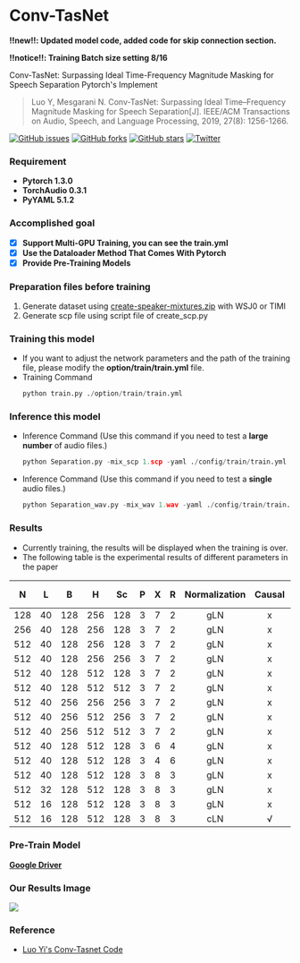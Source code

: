 # Conv-TasNet

**:bangbang:new:bangbang:: Updated model code, added code for skip connection section.**

**:bangbang:notice:bangbang:: Training Batch size setting 8/16**

Conv-TasNet: Surpassing Ideal Time-Frequency Magnitude Masking for Speech Separation Pytorch's Implement
> Luo Y, Mesgarani N. Conv-TasNet: Surpassing Ideal Time–Frequency Magnitude Masking for Speech Separation[J]. IEEE/ACM Transactions on Audio, Speech, and Language Processing, 2019, 27(8): 1256-1266.

[![GitHub issues](https://img.shields.io/github/issues/JusperLee/Conv-TasNet)](https://github.com/JusperLee/Conv-TasNet/issues)  [![GitHub forks](https://img.shields.io/github/forks/JusperLee/Conv-TasNet)](https://github.com/JusperLee/Conv-TasNet/network) [![GitHub stars](https://img.shields.io/github/stars/JusperLee/Conv-TasNet)](https://github.com/JusperLee/Conv-TasNet/stargazers) [![Twitter](https://img.shields.io/twitter/url?style=social)](https://twitter.com/intent/tweet?text=Wow:&url=https%3A%2F%2Fgithub.com%2FJusperLee%2FConv-TasNet)

### Requirement
- **Pytorch 1.3.0**
- **TorchAudio 0.3.1**
- **PyYAML 5.1.2**

### Accomplished goal
- [x] **Support Multi-GPU Training, you can see the train.yml**
- [x] **Use the Dataloader Method That Comes With Pytorch**
- [x] **Provide Pre-Training Models**

### Preparation files before training
1. Generate dataset using [create-speaker-mixtures.zip](http://www.merl.com/demos/deep-clustering/create-speaker-mixtures.zip) with WSJ0 or TIMI
2. Generate scp file using script file of create_scp.py

### Training this model
- If you want to adjust the network parameters and the path of the training file, please modify the **option/train/train.yml** file.
- Training Command
   ```python
  python train.py ./option/train/train.yml
   ```

### Inference this model
- Inference Command (Use this command if you need to test a **large number** of audio files.)
   ```python
  python Separation.py -mix_scp 1.scp -yaml ./config/train/train.yml -model best.pt -gpuid [0,1,2,3,4,5,6,7] -save_path ./checkpoint
   ```
- Inference Command (Use this command if you need to test a **single** audio files.)

   ```python
  python Separation_wav.py -mix_wav 1.wav -yaml ./config/train/train.yml -model best.pt -gpuid [0,1,2,3,4,5,6,7] -save_path ./checkpoint
   ```
### Results
- Currently training, the results will be displayed when the training is over.
- The following table is the experimental results of different parameters in the paper

|  N | L  | B  | H  | Sc  | P  | X  | R  | Normalization  |Causal   |  Receptive field | Model Size|SI-SNRi  |  SDRi | 
| :------------: | :------------: | :------------: | :------------: | :------------: | :------------: | :------------: | :------------: | :------------: | :------------: | :------------: | :------------: | :------------: |  :------------: |
| 128  | 40  | 128  | 256  |128   | 3  | 7  | 2  | gLN  |  x | 1.28  |  1.5M | 13.0  | 13.3  |
|  256 |  40 |  128 |  256 |128|  3 | 7  |  2 |  gLN | x  |  1.28 | 1.5M  | 13.1  | 13.4  |
|  512 |  40 |  128 |  256 |128|  3 | 7  |  2 | gLN  |  x | 1.28  |  1.7M |  13.3 | 13.6  |
| 512  |  40 | 128  | 256  |256| 3  | 7  |  2 |  gLN | x  | 1.28  |  2.4M | 13.0  |  13.3 |
| 512  |  40 | 128  | 512  |128|  3 | 7  | 2  |   gLN|  x | 1.28  | 3.1M  | 13.3  | 13.6  |
|  512 | 40  |  128 | 512  |512| 3  | 7  | 2  |   gLN|  x |  1.28 | 6.2M  |  13.5 |  13.8 |
|  512 |  40 |  256 | 256  |256| 3  | 7  | 2  |  gLN |x   | 1.28  | 3.2M  | 13.0  | 13.3  |
|  512 |  40 |  256 |512|  256 | 3|  7 | 2  | gLN  |x   | 1.28  | 6.0M  | 13.4  |  13.7 |
| 512  |  40 |  256 |512|  512 |3|   7| 2  |  gLN | x  | 1.28  |  8.1M | 13.2  |  13.5 |
|  512 | 40  | 128  |512| 128  |3| 6  |  4 | gLN  |x   | 1.27  | 5.1M  |14.1   |  14.4 |
| 512  | 40  | 128  |512| 128  |3| 4 |  6 |  gLN |  x |  0.46 |  5.1M | 13.9  |  14.2 |
|512   | 40  | 128  |512|  128 |3|  8 |  3 | gLN  |  x |  3.83 |  5.1M | 14.5  |  14.8 |
|  512 | 32  |128|512|128|   3| 8  |  3 |  gLN |x  | 3.06  |  5.1M | 14.7  |  15.0 |
| 512  |  16 |128| 512  |128| 3  |   8|  3 | gLN  |  x | 1.53  | 5.1M  |**15.3**  | **15.6**  |
| 512  |  16 |128| 512  |128|  3 |  8 |  3 |cLN   |  √ |  1.53 | 5.1M  | 10.6  |  11.0 |

### Pre-Train Model

[**Google Driver**](https://drive.google.com/open?id=18xCr-N_Ashf9X9q0nxQSVZbDXDk2ONVQ)


### Our Results Image
![](https://github.com/JusperLee/Conv-TasNet/blob/master/conv_tasnet_loss.png)


### Reference

- [Luo Yi's Conv-Tasnet Code](https://github.com/naplab/Conv-TasNet)
